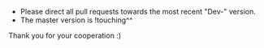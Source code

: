 - Please direct all pull requests towards the most recent "Dev-" version.
- The master version is !touching^^

Thank you for your cooperation :)
